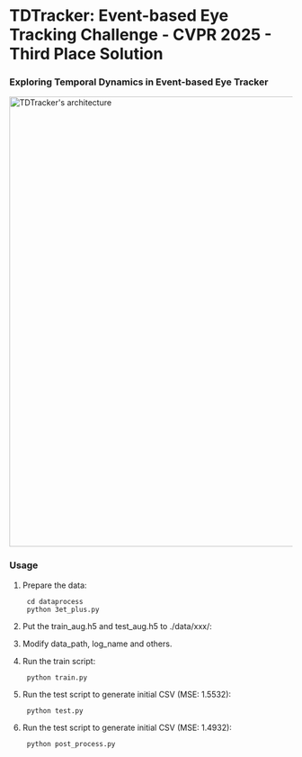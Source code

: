 # TDTracker: Event-based Eye Tracking Challenge - CVPR 2025 - Third Place Solution
### Exploring Temporal Dynamics in Event-based Eye Tracker
<img src="TDTracker.png" alt="TDTracker's architecture" width="800" />

### Usage
1. Prepare the data:

        cd dataprocess
        python 3et_plus.py

2. Put the train_aug.h5 and test_aug.h5 to ./data/xxx/:

3. Modify data_path, log_name and others.

4. Run the train script:
    
        python train.py
5. Run the test script to generate initial CSV (MSE: 1.5532):

        python test.py

6. Run the test script to generate initial CSV (MSE: 1.4932):

        python post_process.py
